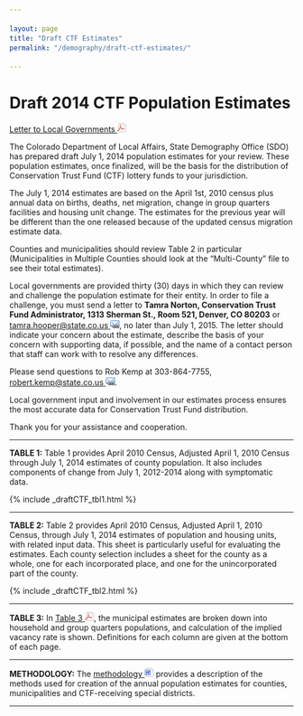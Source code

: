 ```yaml
---

layout: page
title: "Draft CTF Estimates"
permalink: "/demography/draft-ctf-estimates/"

---
```


# Draft 2014 CTF Population Estimates

[Letter to Local Governments ![pdf](/images/page_white_acrobat.png 'download pdf file')](https://dola.colorado.gov/demog-cms/sites/dola.colorado.gov.demog-cms/files/demog-docs/ctf_draft/CTFDraftLetter_2014_CaC_draft.pdf)

The Colorado Department of Local Affairs, State Demography Office (SDO) has prepared draft July 1, 2014 population estimates for your review. These population estimates, once finalized, will be the basis for the distribution of Conservation Trust Fund (CTF) lottery funds to your jurisdiction.

The July 1, 2014 estimates are based on the April 1st, 2010 census plus annual data on births, deaths, net migration, change in group quarters facilities and housing unit change.  The estimates for the previous year  will be different than the one released because of the updated census migration estimate data.

Counties and municipalities should review Table 2 in particular (Municipalities in Multiple Counties should look at the “Multi-County” file to see their total estimates).

Local governments are provided thirty (30) days in which they can review and challenge the population estimate for their entity. In order to file a challenge, you must send a letter to **Tamra Norton, Conservation Trust Fund Administrator, 1313 Sherman St., Room 521, Denver, CO 80203** or [tamra.hooper@state.co.us ![email](/images/email_link.png 'send email')](mailto:tamra.hooper@state.co.us), no later than July 1, 2015. The letter should indicate your concern about the estimate, describe the basis of your concern with supporting data, if possible, and the name of a contact person that staff can work with to resolve any differences.

Please send questions to Rob Kemp at 303-864-7755, [robert.kemp@state.co.us ![email](/images/email_link.png 'send email')](mailto:robert.kemp@state.co.us).  

Local government input and involvement in our estimates process ensures the most accurate data for Conservation Trust Fund distribution. 

Thank you for your assistance and cooperation.


---

**TABLE 1:** Table 1 provides April 2010 Census, Adjusted April 1, 2010 Census through July 1, 2014 estimates of county population. It also includes components of change from July 1, 2012-2014 along with symptomatic data.

{% include _draftCTF_tbl1.html %}

---

**TABLE 2:** Table 2 provides April 2010 Census, Adjusted April 1, 2010 Census, through  July 1, 2014 estimates of population and housing units, with related input data. This sheet is particularly useful for evaluating the estimates. Each county selection includes a sheet for the county as a whole, one for each incorporated place, and one for the unincorporated part of the county.

{% include _draftCTF_tbl2.html %}

---

**TABLE 3:** In [Table 3 ![pdf](/images/page_white_acrobat.png 'download pdf file')](https://dola.colorado.gov/demog-cms/sites/dola.colorado.gov.demog-cms/files/demog-docs/ctf_draft/table3.pdf), the municipal estimates are broken down into household and group quarters populations, and calculation of the implied vacancy rate is shown. Definitions for each column are given at the bottom of each page.

---

**METHODOLOGY:** The [methodology ![doc](/images/page_white_word.png 'download doc file')](https://dola.colorado.gov/demog-cms/sites/dola.colorado.gov.demog-cms/files/demog-docs/ctf_draft/EstimatesMethods_2014.doc) provides a description of the methods used for creation of the annual population estimates for counties, municipalities and CTF-receiving special districts.

---
